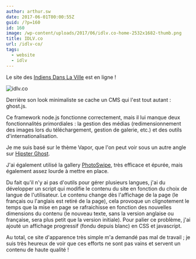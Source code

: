 ```yaml
---
author: arthur.sw
date: 2017-06-01T00:00:55Z
guid: /?p=160
id: 160
image: /wp-content/uploads/2017/06/idlv.co-home-2532x1682-thumb.png
title: IDLV.co
url: /idlv-co/
tags:
  - website
  - idlv
---
```


Le site des [Indiens Dans La Ville](http://idlv.co) est en ligne !

![idlv.co](/wp-content/uploads/2017/06/idlv.co-home-2532x1682.png)

Derrière son look minimaliste se cache un CMS qui l'est tout autant : ghost.js.
  
Ce framework node.js fonctionne correctement, mais il lui manque deux fonctionnalités primordiales : la gestion des médias (redimensionnement des images lors du téléchargement, gestion de galerie, etc.) et des outils d'internationalisation.

Je me suis basé sur le thème Vapor, que l'on peut voir sous un autre angle sur [Hipster Ghost](http://hipsterghost.com/).

J'ai également utilisé la gallery [PhotoSwipe](http://photoswipe.com/), très efficace et épurée, mais également assez lourde à mettre en place.

Du fait qu'il n'y ai pas d'outils pour gérer plusieurs langues, j'ai du développer un script qui modifie le contenu du site en fonction du choix de langue de l'utilisateur. Le contenu change dès l'affichage de la page (le français ou l'anglais est retiré de la page), cela provoque un clignotement le temps que la mise en page se rafraichisse en fonction des nouvelles dimensions du contenu (le nouveau texte, sans la version anglaise ou française, sera plus petit que la version initiale). Pour palier ce problème, j'ai ajouté un affichage progressif (fondu depuis blanc) en CSS et javascript.

Au total, ce site d'apparence très simple m'a demandé pas mal de travail ; je suis très heureux de voir que ces efforts ne sont pas vains et servent un contenu de haute qualité !
